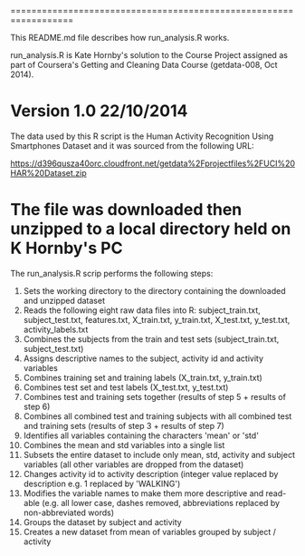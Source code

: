 ==================================================================

This README.md file describes how run_analysis.R works.

run_analysis.R is Kate Hornby's solution to the Course Project
assigned as part of Coursera's Getting and Cleaning Data Course
(getdata-008, Oct 2014).

Version 1.0
22/10/2014
==================================================================
The data used by this R script is the Human Activity Recognition Using
Smartphones Dataset and it was sourced from the following URL:

https://d396qusza40orc.cloudfront.net/getdata%2Fprojectfiles%2FUCI%20HAR%20Dataset.zip

The file was downloaded then unzipped to a local directory held on K Hornby's PC
==================================================================

The run_analysis.R scrip performs the following steps:

1. Sets the working directory to the directory containing the downloaded and unzipped dataset
2. Reads the following eight raw data files into R:
	subject_train.txt, subject_test.txt, features.txt, X_train.txt, y_train.txt, X_test.txt,
	y_test.txt, activity_labels.txt
3. Combines the subjects from the train and test sets (subject_train.txt, subject_test.txt)
4. Assigns descriptive names to the subject, activity id and activity variables
5. Combines training set and training labels (X_train.txt, y_train.txt)
6. Combines test set and test labels (X_test.txt, y_test.txt)
7. Combines test and training sets together (results of step 5 + results of step 6)
8. Combines all combined test and training subjects with all combined test and training sets (results of step 3 + results of step 7)
9. Identifies all variables containing the characters 'mean' or 'std'
10. Combines the mean and std variables into a single list
11. Subsets the entire dataset to include only mean, std, activity and subject variables (all other variables are dropped from the dataset)
12. Changes activity id to activity description (integer value replaced by description e.g. 1 replaced by 'WALKING')
13. Modifies the variable names to make them more descriptive and read-able (e.g. all lower case, dashes removed, abbreviations replaced by non-abbreviated words)
14. Groups the dataset by subject and activity
15. Creates a new dataset from mean of variables grouped by subject / activity
